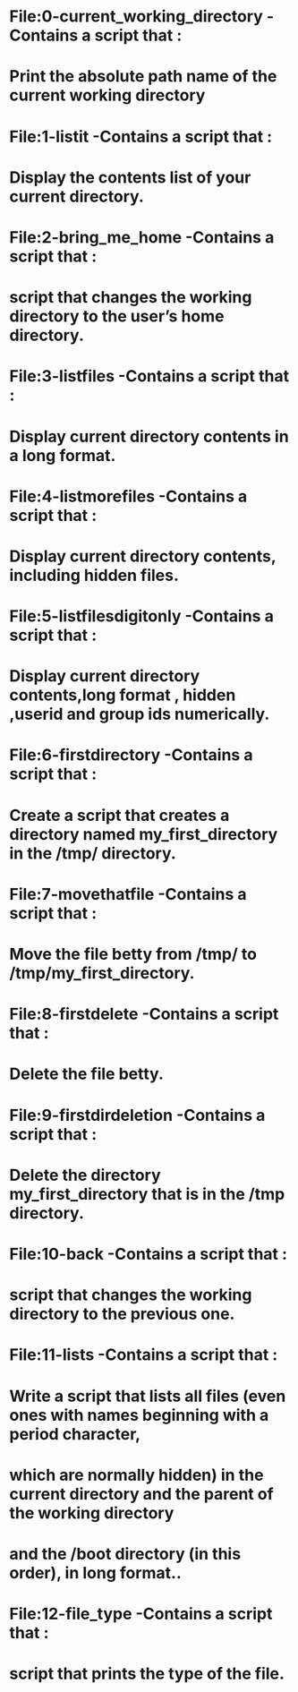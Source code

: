# File:0-current_working_directory -Contains a script that :
# Print the absolute path name of the current working directory

# File:1-listit -Contains a script that :
# Display the contents list of your current directory.

# File:2-bring_me_home -Contains a script that :
# script that changes the working directory to the user’s home directory.

# File:3-listfiles -Contains a script that :
# Display current directory contents in a long format.

# File:4-listmorefiles -Contains a script that :
# Display current directory contents, including hidden files.

# File:5-listfilesdigitonly -Contains a script that :
# Display current directory contents,long format , hidden ,userid and group ids numerically.

# File:6-firstdirectory -Contains a script that :
# Create a script that creates a directory named my_first_directory in the /tmp/ directory.

# File:7-movethatfile -Contains a script that :
# Move the file betty from /tmp/ to /tmp/my_first_directory.

# File:8-firstdelete -Contains a script that :
# Delete the file betty.

# File:9-firstdirdeletion -Contains a script that :
# Delete the directory my_first_directory that is in the /tmp directory.

# File:10-back -Contains a script that :
# script that changes the working directory to the previous one.

# File:11-lists -Contains a script that :
# Write a script that lists all files (even ones with names beginning with a period character,
# which are normally hidden) in the current directory and the parent of the working directory
# and the /boot directory (in this order), in long format..

# File:12-file_type -Contains a script that :
# script that prints the type of the file.


